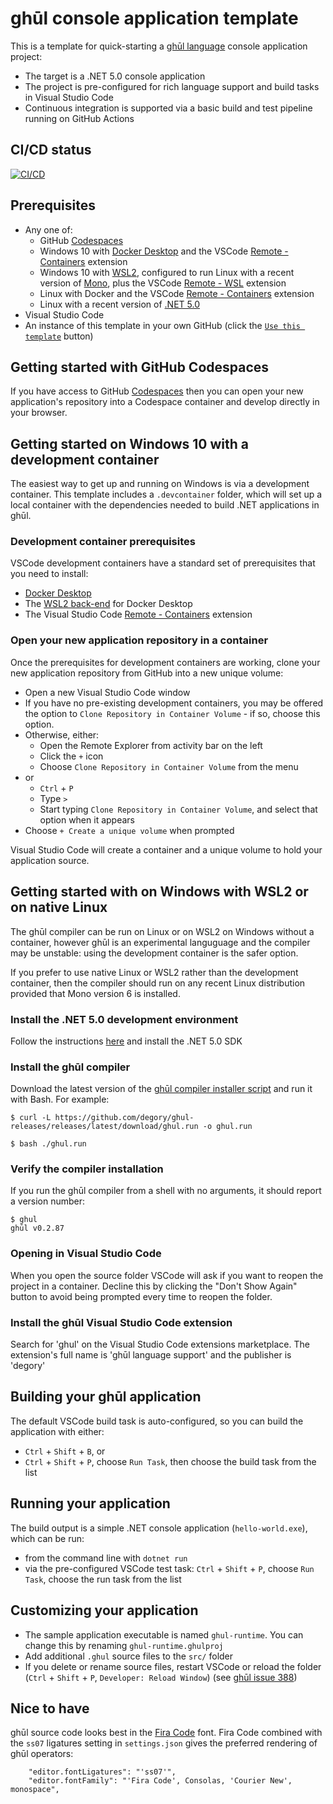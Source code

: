 # ghūl console application template

This is a template for quick-starting a [ghūl language](https://ghul.io) console application project:

- The target is a .NET 5.0 console application
- The project is pre-configured for rich language support and build tasks in Visual Studio Code
- Continuous integration is supported via a basic build and test pipeline running on GitHub Actions

## CI/CD status

 [![CI/CD](https://github.com/degory/ghul-application-template/workflows/CI/CD/badge.svg?branch=main)](https://github.com/degory/ghul-application-template/actions?query=workflow%3ACI%2FCD)

## Prerequisites

- Any one of:
  - GitHub [Codespaces](https://github.com/features/codespaces)
  - Windows 10 with [Docker Desktop](https://www.docker.com/products/docker-desktop) and the VSCode [Remote - Containers](https://marketplace.visualstudio.com/items?itemName=ms-vscode-remote.remote-containers) extension 
  - Windows 10 with [WSL2](https://docs.microsoft.com/en-us/windows/wsl/install-win10), configured to run Linux with a recent version of [Mono](https://www.mono-project.com/), plus the VSCode [Remote - WSL](https://marketplace.visualstudio.com/items?,itemName=ms-vscode-remote.remote-wsl) extension  
  - Linux with Docker and the VSCode [Remote - Containers](https://marketplace.visualstudio.com/items?itemName=ms-vscode-remote.remote-containers) extension
  - Linux with a recent version of [.NET 5.0](https://dotnet.microsoft.com/download/dotnet/5.0)
- Visual Studio Code
- An instance of this template in your own GitHub (click the [`Use this template`](https://github.com/degory/ghul-runtime-template/generate) button)

## Getting started with GitHub Codespaces

If you have access to GitHub [Codespaces](https://github.com/features/codespaces) then you can open your new application's repository into a Codespace container and develop directly in your browser.

## Getting started on Windows 10 with a development container

The easiest way to get up and running on Windows is via a development container. This template includes a `.devcontainer` folder, which will set up a local container with the dependencies needed to build .NET applications in ghūl.

### Development container prerequisites

VSCode development containers have a standard set of prerequisites that you need to install:
- [Docker Desktop](https://www.docker.com/products/docker-desktop)
- The [WSL2 back-end](https://docs.docker.com/docker-for-windows/wsl/) for Docker Desktop
- The Visual Studio Code [Remote - Containers](https://marketplace.visualstudio.com/items?itemName=ms-vscode-remote.remote-containers) extension

### Open your new application repository in a container

Once the prerequisites for development containers are working, clone your new application repository from GitHub into a new unique volume:
- Open a new Visual Studio Code window
- If you have no pre-existing development containers, you may be offered the option to `Clone Repository in Container Volume` - if so, choose this option.
- Otherwise, either:
    - Open the Remote Explorer from activity bar on the left
    - Click the `+` icon
    - Choose `Clone Repository in Container Volume` from the menu
- or
    - `Ctrl` + `P`
    - Type `>`
    - Start typing `Clone Repository in Container Volume`, and select that option when it appears
- Choose `+ Create a unique volume` when prompted

Visual Studio Code will create a container and a unique volume to hold your application source.

## Getting started with on Windows with WSL2 or on native Linux 

The ghūl compiler can be run on Linux or on WSL2 on Windows without a container, however ghūl is an experimental languguage and the compiler may be unstable: using the development container is the safer option. 

If you prefer to use native Linux or WSL2 rather than the development container, then the compiler should run on any recent Linux distribution provided that Mono version 6 is installed.

### Install the .NET 5.0 development environment

Follow the instructions [here](https://dotnet.microsoft.com/download/dotnet/5.0) and install the .NET 5.0 SDK


### Install the ghūl compiler

Download the latest version of the [ghūl compiler installer script](https://github.com/degory/ghul/releases/latest/download/ghul.run) and run it with Bash. For example:

```
$ curl -L https://github.com/degory/ghul-releases/releases/latest/download/ghul.run -o ghul.run
```

```
$ bash ./ghul.run
```

### Verify the compiler installation

If you run the ghūl compiler from a shell with no arguments, it should report a version number:

```
$ ghul
ghūl v0.2.87
```

### Opening in Visual Studio Code

When you open the source folder VSCode will ask if you want to reopen the project in a container. Decline this by clicking the "Don't Show Again" button to avoid being prompted every time to reopen the folder.

### Install the ghūl Visual Studio Code extension

Search for 'ghul' on the Visual Studio Code extensions marketplace. The extension's full name is 'ghūl language support' and the publisher is 'degory'

## Building your ghūl application

The default VSCode build task is auto-configured, so you can build the application with either:
- `Ctrl` + `Shift` + `B`, or
- `Ctrl` + `Shift` + `P`, choose `Run Task`, then choose the build task from the list

## Running your application

The build output is a simple .NET console application (`hello-world.exe`), which can be run:
- from the command line with `dotnet run`
- via the pre-configured VSCode test task: `Ctrl` + `Shift` + `P`, choose `Run Task`, choose the run task from the list

## Customizing your application

- The sample application executable is named `ghul-runtime`. You can change this by renaming `ghul-runtime.ghulproj`
- Add additional `.ghul` source files to the `src/` folder
- If you delete or rename source files, restart VSCode or reload the folder (`Ctrl` + `Shift` + `P`, `Developer: Reload Window`) (see [ghūl issue 388](https://github.com/degory/ghul/issues/388))

## Nice to have

ghūl source code looks best in the [Fira Code](https://github.com/tonsky/FiraCode) font. Fira Code combined with the `ss07` ligatures setting in `settings.json` gives the preferred rendering of ghūl operators:

```
    "editor.fontLigatures": "'ss07'",
    "editor.fontFamily": "'Fira Code', Consolas, 'Courier New', monospace",
```


